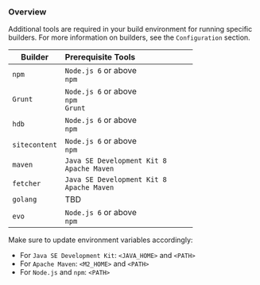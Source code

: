 
### Overview
Additional tools are required in your build environment for running specific builders.
For more information on builders, see the `Configuration` section.

| Builder | Prerequisite Tools &nbsp;&nbsp;&nbsp;&nbsp;&nbsp;&nbsp;&nbsp;&nbsp;&nbsp;&nbsp;&nbsp;&nbsp;&nbsp;&nbsp;&nbsp;&nbsp;&nbsp;&nbsp;&nbsp;&nbsp;&nbsp;&nbsp;&nbsp;&nbsp;       
| ------  | --------       
| `npm` <br> |  `Node.js 6` or above <br> `npm` <br>     | 
| `Grunt` | `Node.js 6` or above <br> `npm` <br>  `Grunt`     | 
| `hdb` <br> |  `Node.js 6` or above <br> `npm` <br>     | 
| `sitecontent` <br> |  `Node.js 6` or above <br> `npm` <br>     | 
| `maven` <br> |  `Java SE Development Kit 8` <br> `Apache Maven` <br>     | 
| `fetcher` <br> |  `Java SE Development Kit 8` <br> `Apache Maven` <br>     |
| `golang` <br> |  TBD     |
| `evo` <br> |  `Node.js 6` or above <br> `npm` <br>     | 


Make sure to update environment variables accordingly:

* For `Java SE Development Kit`: `<JAVA_HOME>` and `<PATH>`
* For `Apache Maven`: `<M2_HOME>` and `<PATH>`
* For `Node.js` and `npm`: `<PATH>`